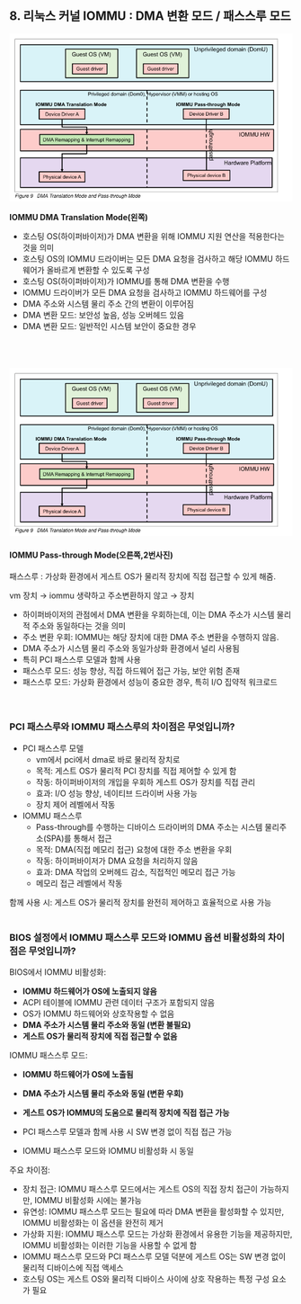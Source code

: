 ## 8. 리눅스 커널 IOMMU : DMA 변환 모드 / 패스스루 모드

![dma translation mode and pass-through mode](images/dma_translation_mode_and_pass-through_mode.png)

**IOMMU DMA Translation Mode(왼쪽)**

- 호스팅 OS(하이퍼바이저)가 DMA 변환을 위해 IOMMU 지원 연산을 적용한다는 것을 의미
- 호스팅 OS의 IOMMU 드라이버는 모든 DMA 요청을 검사하고 해당 IOMMU 하드웨어가 올바르게 변환할 수 있도록 구성
- 호스팅 OS(하이퍼바이저)가 IOMMU를 통해 DMA 변환을 수행
- IOMMU 드라이버가 모든 DMA 요청을 검사하고 IOMMU 하드웨어를 구성
- DMA 주소와 시스템 물리 주소 간의 변환이 이루어짐
- DMA 변환 모드: 보안성 높음, 성능 오버헤드 있음
- DMA 변환 모드: 일반적인 시스템 보안이 중요한 경우<br><br><br><br>

![iommu pass-through mode](images/dma_translation_mode_and_pass-through_mode.png)

#### **IOMMU Pass-through Mode(오른쪽,2번사진)**

패스스루 : 가상화 환경에서 게스트 OS가 물리적 장치에 직접 접근할 수 있게 해줌.

vm 장치 → iommu 생략하고 주소변환하지 않고 → 장치

- 하이퍼바이저의 관점에서 DMA 변환을 우회하는데, 이는 DMA 주소가 시스템 물리적 주소와 동일하다는 것을 의미
- 주소 변환 우회: IOMMU는 해당 장치에 대한 DMA 주소 변환을 수행하지 않음.
- DMA 주소가 시스템 물리 주소와 동일가상화 환경에서 널리 사용됨
- 특히 PCI 패스스루 모델과 함께 사용
- 패스스루 모드: 성능 향상, 직접 하드웨어 접근 가능, 보안 위험 존재
- 패스스루 모드: 가상화 환경에서 성능이 중요한 경우, 특히 I/O 집약적 워크로드<br><br><br>

### PCI 패스스루와 IOMMU 패스스루의 차이점은 무엇입니까?

- PCI 패스스루 모델
    - vm에서 pci에서 dma로 바로 물리적 장치로
    - 목적: 게스트 OS가 물리적 PCI 장치를 직접 제어할 수 있게 함
    - 작동: 하이퍼바이저의 개입을 우회하 게스트 OS가 장치를 직접 관리
    - 효과: I/O 성능 향상, 네이티브 드라이버 사용 가능
    - 장치 제어 레벨에서 작동
- IOMMU 패스스루
    - Pass-through를 수행하는 디바이스 드라이버의 DMA 주소는 시스템 물리주소(SPA)를 통해서 접근
    - 목적: DMA(직접 메모리 접근) 요청에 대한 주소 변환을 우회
    - 작동: 하이퍼바이저가 DMA 요청을 처리하지 않음
    - 효과: DMA 작업의 오버헤드 감소, 직접적인 메모리 접근 가능
    - 메모리 접근 레벨에서 작동

함께 사용 시: 게스트 OS가 물리적 장치를 완전히 제어하고 효율적으로 사용 가능
<br><br>


### BIOS 설정에서 IOMMU 패스스루 모드와 IOMMU 옵션 비활성화의 차이점은 무엇입니까?

BIOS에서 IOMMU 비활성화:

- **IOMMU 하드웨어가 OS에 노출되지 않음**
- ACPI 테이블에 IOMMU 관련 데이터 구조가 포함되지 않음
- OS가 IOMMU 하드웨어와 상호작용할 수 없음
- **DMA 주소가 시스템 물리 주소와 동일 (변환 불필요)**
- **게스트 OS가 물리적 장치에 직접 접근할 수 없음**

IOMMU 패스스루 모드:

- **IOMMU 하드웨어가 OS에 노출됨**
- **DMA 주소가 시스템 물리 주소와 동일 (변환 우회)**
- **게스트 OS가 IOMMU의 도움으로 물리적 장치에 직접 접근 가능**
- PCI 패스스루 모델과 함께 사용 시 SW 변경 없이 직접 접근 가능

- IOMMU 패스스루 모드와 IOMMU 비활성화 시 동일

주요 차이점:

- 장치 접근: IOMMU 패스스루 모드에서는 게스트 OS의 직접 장치 접근이 가능하지만, IOMMU 비활성화 시에는 불가능
- 유연성: IOMMU 패스스루 모드는 필요에 따라 DMA 변환을 활성화할 수 있지만, IOMMU 비활성화는 이 옵션을 완전히 제거
- 가상화 지원: IOMMU 패스스루 모드는 가상화 환경에서 유용한 기능을 제공하지만, IOMMU 비활성화는 이러한 기능을 사용할 수 없게 함
- IOMMU 패스스루 모드와 PCI 패스스루 모델 덕분에 게스트 OS는 SW 변경 없이 물리적 디바이스에 직접 액세스
- 호스팅 OS는 게스트 OS와 물리적 디바이스 사이에 상호 작용하는 특정 구성 요소가 필요